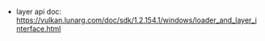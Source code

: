 - layer api doc: https://vulkan.lunarg.com/doc/sdk/1.2.154.1/windows/loader_and_layer_interface.html
